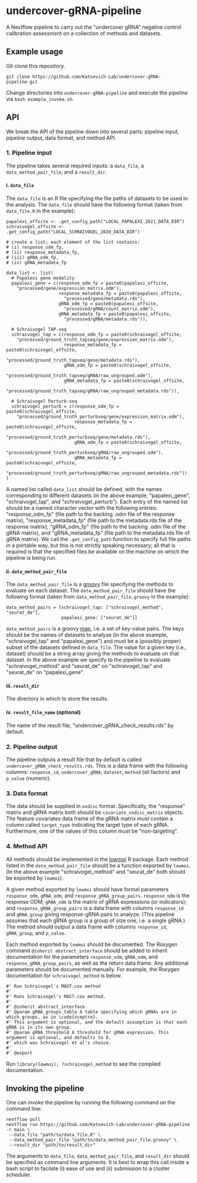 # undercover-gRNA-pipeline

A Nextflow pipeline to carry out the "undercover gRNA" negative control calibration assessment on a collection of methods and datasets.

## Example usage

Git clone this repository.

```
git clone https://github.com/Katsevich-Lab/undercover-gRNA-pipeline.git
```

Change directories into `undercover-gRNA-pipeline` and execute the pipeline via `bash example_invoke.sh`.

## API

We break the API of the pipeline down into several parts: pipeline input, pipeline output, data format, and method API.

### 1. Pipeline input

The pipeline takes several required inputs: a `data_file`, a `data_method_pair_file`, and a `result_dir`.

#### i. `data_file`

The `data_file` is an R file specifying the file paths of datasets to be used in the analysis. The `data_file` should have the following format (taken from `data_file.R` in the example):

```
papalexi_offsite <- .get_config_path("LOCAL_PAPALEXI_2021_DATA_DIR")
schraivogel_offsite <- .get_config_path("LOCAL_SCHRAIVOGEL_2020_DATA_DIR")

# create a list; each element of the list contains:
# (i) response_odm_fp,
# (ii) response_metadata_fp,
# (iii) gRNA_odm_fp,
# (iv) gRNA_metadata_fp

data_list <- list(
  # Papalexi gene modality
  papalexi_gene = c(response_odm_fp = paste0(papalexi_offsite,
    "processed/gene/expression_matrix.odm"),
                    response_metadata_fp = paste0(papalexi_offsite,
                      "processed/gene/metadata.rds"),
                    gRNA_odm_fp = paste0(papalexi_offsite,
                      "processed/gRNA/count_matrix.odm"),
                    gRNA_metadata_fp = paste0(papalexi_offsite,
                      "processed/gRNA/metadata.rds")),

  # Schraivogel TAP-seq
  schraivogel_tap = c(response_odm_fp = paste0(schraivogel_offsite,
    "processed/ground_truth_tapseq/gene/expression_matrix.odm"),
                      response_metadata_fp = paste0(schraivogel_offsite,
                        "processed/ground_truth_tapseq/gene/metadata.rds"),
                      gRNA_odm_fp = paste0(schraivogel_offsite,
                        "processed/ground_truth_tapseq/gRNA/raw_ungrouped.odm"),
                      gRNA_metadata_fp = paste0(schraivogel_offsite,
                        "processed/ground_truth_tapseq/gRNA/raw_ungrouped_metadata.rds")),

  # Schraivogel Perturb-seq
  schraivogel_perturb = c(response_odm_fp = paste0(schraivogel_offsite,
    "processed/ground_truth_perturbseq/gene/expression_matrix.odm"),
                          response_metadata_fp = paste0(schraivogel_offsite,
                            "processed/ground_truth_perturbseq/gene/metadata.rds"),
                          gRNA_odm_fp = paste0(schraivogel_offsite,
                            "processed/ground_truth_perturbseq/gRNA/raw_ungrouped.odm"),
                          gRNA_metadata_fp = paste0(schraivogel_offsite,
                            "processed/ground_truth_perturbseq/gRNA/raw_ungrouped_metadata.rds"))
)
```

A named list called `data_list` should be defined, with the names corresponding to different datasets (in the above example, "papalexi_gene", "schraivogel_tap", and "schraivogel_perturb"). Each entry of the named list should be a named character vector with the following entries: "response_odm_fp" (file path to the backing .odm file of the response matrix), "response_metadata_fp" (file path to the metadata.rds file of the response matrix), "gRNA_odm_fp" (file path to the backing .odm file of the gRNA matrix), and "gRNA_metadata_fp" (file path to the metadata.rds file of gRNA matrix). We call the `.get_config_path` function to specify full file paths in a portable way, but this is not strictly speaking necessary; all that is required is that the specified files be available on the machine on which the pipeline is being run.

#### ii. `data_method_pair_file`

The `data_method_pair_file` is a [groovy](https://groovy-lang.org/) file specifying the methods to evaluate on each dataset. The `data_method_pair_file` should have the following format (taken from `data_method_pair_file.groovy` in the example):

```
data_method_pairs = [schraivogel_tap: ["schraivogel_method", "seurat_de"],
                     papalexi_gene: ["seurat_de"]]
```

`data_method_pairs` is a groovy [map](https://www.tutorialspoint.com/groovy/groovy_maps.htm), i.e. a set of key-value pairs. The keys should be the names of datasets to analyze (in the above example, "schraivogel_tap" and "papalexi_gene") and must be a (possibly proper) subset of the datasets defined in `data_file`. The value for a given key (i.e., dataset) should be a string array giving the methods to evaluate on that dataset. In the above example we specify to the pipeline to evaluate "schraivogel_method" and "seurat_de" on "schraivogel_tap" and "seurat_de" on "papalexi_gene".

#### iii. `result_dir`

The directory in which to store the results.

#### iv. `result_file_name` (optional)

The name of the result file, "undercover_gRNA_check_results.rds" by default.

### 2. Pipeline output

The pipeline outputs a result file that by default is called `undercover_gRNA_check_results.rds`. This is a data frame with the following columns: `response_id`, `undercover_gRNA`, `dataset`, `method` (all factors) and `p_value` (numeric).

### 3. Data format
The data should be supplied in `ondisc` format. Specifically, the "response" matrix and gRNA matrix both should be `covariate_ondisc_matrix` objects. The feature covariates data frame of the gRNA matrix *must* contain a column called `target_type` indicating the target type of each gRNA. Furthermore, one of the values of this column *must* be "non-targeting".

### 4. Method API
All methods should be implemented in the [lowmoi](https://github.com/Katsevich-Lab/lowmoi) R package. Each method listed in the `data_method_pair_file` should be a function exported by `lowmoi`. (In the above example "schraivogel_method" and "seurat_de" both should be exported by `lowmoi`).

A given method exported by `lowmoi` should have formal parameters `response_odm`, `gRNA_odm`, and `response_gRNA_group_pairs`. `response_odm` is the response ODM; `gRNA_odm` is the matrix of gRNA expressions (or indicators); and `response_gRNA_group_pairs` is a data frame with columns `response_id` and `gRNA_group` giving response-gRNA pairs to analyze. (This pipeline assumes that each gRNA group is a group of size one, i.e. a single gRNA.) The method should output a data frame with columns `response_id`, `gRNA_group`, and `p_value`.

Each method exported by `lowmoi` should be documented. The Roxygen command `@inherit abstract_interface` should be added to inherit documentation for the parameters `response_odm`, `gRNA_odm`, and `response_gRNA_group_pairs`, as well as the return data frame. Any additional parameters should be documented manually. For example, the Roxygen documentation for `schraivogel_method` is below.

```
#' Run Schraivogel's MAST.cov method
#'
#' Runs Schraivogel's MAST.cov method.
#'
#' @inherit abstract_interface
#' @param gRNA_groups_table A table specifying which gRNAs are in which groups, as in \code{sceptre}.
#' This argument is optional, and the default assumption is that each gRNA is in its own group.
#' @param gRNA_threshold A threshold for gRNA expression. This argument is optional, and defaults to 8,
#' which was Schraivogel et al's choice.
#'
#' @export
```
Run `library(lowmoi); ?schraivogel_method` to see the compiled documentation.

## Invoking the pipeline

One can invoke the pipeline by running the following command on the command line:

```
nextflow pull
nextflow run https://github.com/Katsevich-Lab/undercover-gRNA-pipeline -r main \
 --data_file "path/to/data_file.R" \
 --data_method_pair_file "path/to/data_method_pair_file.groovy" \
 --result_dir "path/to/result_dir"
```

The arguments to `data_file`, `data_method_pair_file`, and `result_dir` should be specified as command line arguments. It is best to wrap this call inside a bash script to facilate (i) ease of use and (ii) submission to a cluster scheduler.
